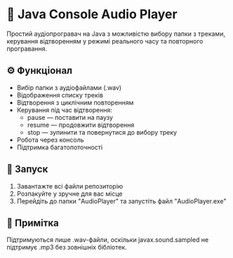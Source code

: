 # 🎵 Java Console Audio Player

Простий аудіопрогравач на Java з можливістю вибору папки з треками, керування відтворенням у режимі реального часу та повторного програвання.

## ⚙️ Функціонал
- Вибір папки з аудіофайлами (.wav) 
- Відображення списку треків
- Відтворення з циклічним повторенням
- Керування під час відтворення:
  - pause — поставити на паузу
  - resume — продовжити відтворення
  - stop — зупинити та повернутися до вибору треку
- Робота через консоль
- Підтримка багатопоточності

## 🚀 Запуск
1. Завантажте всі файли репозиторію
2. Розпакуйте у зручне для вас місце
3. Перейдіть до папки "AudioPlayer" та запустіть файл "AudioPlayer.exe"

## 📝 Примітка
Підтримуються лише .wav-файли, оскільки javax.sound.sampled не підтримує .mp3 без зовнішніх бібліотек.

